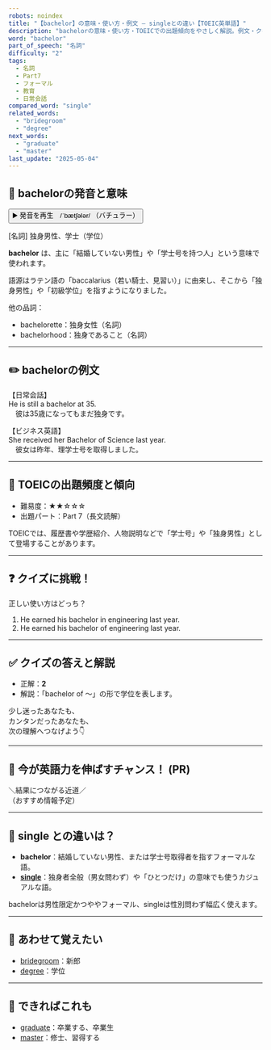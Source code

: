 ```yaml
---
robots: noindex
title: "【bachelor】の意味・使い方・例文 ― singleとの違い【TOEIC英単語】"
description: "bachelorの意味・使い方・TOEICでの出題傾向をやさしく解説。例文・クイズ付きでsingleとの違いもわかりやすく学べます。"
word: "bachelor"
part_of_speech: "名詞"
difficulty: "2"
tags:
  - 名詞
  - Part7
  - フォーマル
  - 教育
  - 日常会話
compared_word: "single"
related_words:
  - "bridegroom"
  - "degree"
next_words:
  - "graduate"
  - "master"
last_update: "2025-05-04"
---
```


## 🔰 bachelorの発音と意味

<button class="play-audio" onclick="playTTS('bachelor')">
  <span class="play-audio-main">
    ▶️ 発音を再生　/ˈbætʃələr/
  </span>
  <span class="play-audio-sub">
    （バチュラー）
  </span>
</button>

[名詞] 独身男性、学士（学位）

**bachelor** は、主に「結婚していない男性」や「学士号を持つ人」という意味で使われます。

語源はラテン語の「baccalarius（若い騎士、見習い）」に由来し、そこから「独身男性」や「初級学位」を指すようになりました。

他の品詞：  
- bachelorette：独身女性（名詞）
- bachelorhood：独身であること（名詞）

---

## ✏️ bachelorの例文

【日常会話】  
He is still a bachelor at 35.  
　彼は35歳になってもまだ独身です。

【ビジネス英語】  
She received her Bachelor of Science last year.  
　彼女は昨年、理学士号を取得しました。

---

## 🎯 TOEICの出題頻度と傾向

- 難易度：★★☆☆☆
- 出題パート：Part 7（長文読解）

TOEICでは、履歴書や学歴紹介、人物説明などで「学士号」や「独身男性」として登場することがあります。

---

## ❓ クイズに挑戦！

正しい使い方はどっち？

1. He earned his bachelor in engineering last year.  
2. He earned his bachelor of engineering last year.

---

## ✅ クイズの答えと解説

- 正解：**2**
- 解説：「bachelor of ～」の形で学位を表します。

少し迷ったあなたも、  
カンタンだったあなたも、  
次の理解へつなげよう👇️

---

## 🚀 今が英語力を伸ばすチャンス！ (PR)

<div class="info-center">
＼結果につながる近道／<br>  
（おすすめ情報予定）
</div>

---

## 🤔  single との違いは？

- **bachelor**：結婚していない男性、または学士号取得者を指すフォーマルな語。
- **[single](/word/single)**：独身者全般（男女問わず）や「ひとつだけ」の意味でも使うカジュアルな語。

bachelorは男性限定かつややフォーマル、singleは性別問わず幅広く使えます。

---

## 🧩 あわせて覚えたい

- [bridegroom](/word/bridegroom)：新郎
- [degree](/word/degree)：学位

---

## 📖 できればこれも

- [graduate](/word/graduate)：卒業する、卒業生
- [master](/word/master)：修士、習得する

<!-- cvid: aid34_bid32 -->
